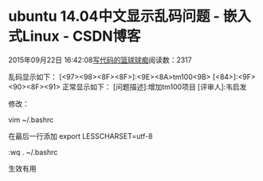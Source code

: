 
# ubuntu 14.04中文显示乱码问题 - 嵌入式Linux - CSDN博客

2015年09月22日 16:42:08[写代码的篮球球痴](https://me.csdn.net/weiqifa0)阅读数：2317


乱码显示如下：
[<E9><97><AE><E9><A2><98><E6><8F><8F><E8><BF><B0>]:<E5><A2><9E><E5><8A><A0>tm100<E9><A1><B9><E7><9B><AE>
[<E8><AF><84><E5><AE><A1><E4><BA><BA>]:<E9><9F><A6><E5><90><AF><E5><8F><91>
正常显示如下：
[问题描述]:增加tm100项目
[评审人]:韦启发

修改：

vim ~/.bashrc

在最后一行添加
export LESSCHARSET=utf-8

:wq
. ~/.bashrc

生效有用


